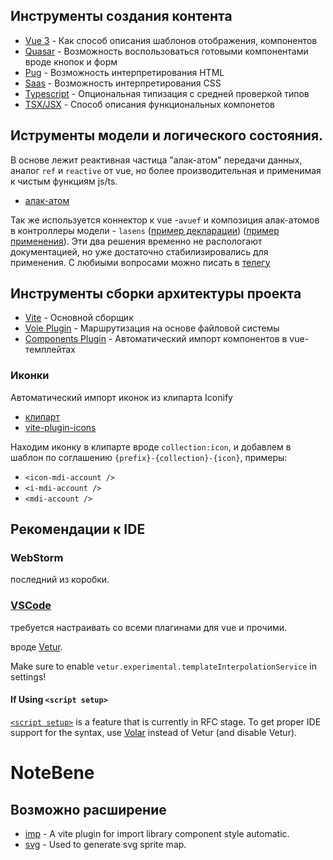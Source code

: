 ## Инструменты создания контента

* [Vue 3](https://v3.vuejs.org/guide/template-syntax.html#interpolations) - Как способ описания шаблонов отображения, компонентов
* [Quasar](https://next.quasar.dev/vue-components/button) - Возможность воспользоваться готовыми компонентами вроде кнопок и форм
* [Pug](https://pugjs.org/language/attributes.html) - Возможность интерпретирования HTML
* [Saas](https://sass-lang.com/guide) - Возможность интерпретирования CSS
* [Typescript](https://www.typescriptlang.org/docs/handbook/2/generics.html) - Опциональная типизация с средней проверкой типов
* [TSX/JSX](https://github.com/vuejs/jsx-next) - Способ описания функциональных компонетов

## Иструменты модели и логического состояния.
В основе лежит реактивная частица "алак-атом" передачи данных, аналог `ref` и `reactive` от vue, но более производительная и применимая к чистым функциям js/ts.
* [алак-атом](https://alak.now.sh/)

Так же используется коннектор к vue -`avuef` и композиция алак-атомов в контроллеры модели - `lasens` ([пример декларации](https://github.com/gleba/quasar-seed/blob/master/src/thinks/layout.thing.ts)) ([пример применения](https://github.com/gleba/quasar-seed/blob/master/src/App.vue#L5)).
Эти два решения временно не распологают документацией, но уже достаточно стабилизировались для применения.
С любиыми вопросами можно писать в [телегу](https://t.me/glebpw)


## Инструменты сборки архитектуры проекта
* [Vite](https://vitejs.dev) - Основной сборщик
* [Voie Plugin](https://github.com/brattonross/vite-plugin-voie) - Маршрутизация на основе файловой системы
* [Сomponents Plugin](https://github.com/antfu/vite-plugin-components) - Автоматический импорт компонентов в vue-темплейтах
### Иконки
Автоматический импорт иконок из клипарта Iconify
* [клипарт](https://icones.js.org/collection/all)
* [vite-plugin-icons](https://github.com/antfu/vite-plugin-icons)

Находим иконку в клипарте вроде `collection:icon`, и добавлем в шаблон по соглашению `{prefix}-{collection}-{icon}`, примеры:
* `<icon-mdi-account />`
* `<i-mdi-account />`
* `<mdi-account />`

## Рекомендации к IDE
### WebStorm
последний из коробки.
### [VSCode](https://code.visualstudio.com/)
требуется настраивать со всеми плагинами для vue и прочими.

вроде [Vetur](https://marketplace.visualstudio.com/items?itemName=octref.vetur). 

Make sure to enable `vetur.experimental.templateInterpolationService` in settings!
#### If Using `<script setup>`
[`<script setup>`](https://github.com/vuejs/rfcs/pull/227) is a feature that is currently in RFC stage. To get proper IDE support for the syntax, use [Volar](https://marketplace.visualstudio.com/items?itemName=johnsoncodehk.volar) instead of Vetur (and disable Vetur).

# NoteBene
## Возможно расширение
* [imp](https://github.com/onebay/vite-plugin-imp) - A vite plugin for import library component style automatic.
* [svg](https://github.com/anncwb/vite-plugin-svg-icons) - Used to generate svg sprite map.
